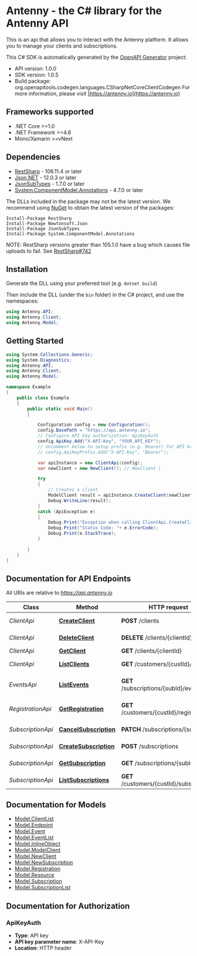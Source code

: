 # Antenny - the C# library for the Antenny API

This is an api that allows you to interact with the Antenny platform. It allows you to manage your clients and subscriptions.

This C# SDK is automatically generated by the [OpenAPI Generator](https://openapi-generator.tech) project:

- API version: 1.0.0
- SDK version: 1.0.5
- Build package: org.openapitools.codegen.languages.CSharpNetCoreClientCodegen
    For more information, please visit [https://antenny.io](https://antenny.io)

<a name="frameworks-supported"></a>
## Frameworks supported
- .NET Core >=1.0
- .NET Framework >=4.6
- Mono/Xamarin >=vNext

<a name="dependencies"></a>
## Dependencies

- [RestSharp](https://www.nuget.org/packages/RestSharp) - 106.11.4 or later
- [Json.NET](https://www.nuget.org/packages/Newtonsoft.Json/) - 12.0.3 or later
- [JsonSubTypes](https://www.nuget.org/packages/JsonSubTypes/) - 1.7.0 or later
- [System.ComponentModel.Annotations](https://www.nuget.org/packages/System.ComponentModel.Annotations) - 4.7.0 or later

The DLLs included in the package may not be the latest version. We recommend using [NuGet](https://docs.nuget.org/consume/installing-nuget) to obtain the latest version of the packages:
```
Install-Package RestSharp
Install-Package Newtonsoft.Json
Install-Package JsonSubTypes
Install-Package System.ComponentModel.Annotations
```

NOTE: RestSharp versions greater than 105.1.0 have a bug which causes file uploads to fail. See [RestSharp#742](https://github.com/restsharp/RestSharp/issues/742)

<a name="installation"></a>
## Installation
Generate the DLL using your preferred tool (e.g. `dotnet build`)

Then include the DLL (under the `bin` folder) in the C# project, and use the namespaces:
```csharp
using Antenny.API;
using Antenny.Client;
using Antenny.Model;
```
<a name="getting-started"></a>
## Getting Started

```csharp
using System.Collections.Generic;
using System.Diagnostics;
using Antenny.API;
using Antenny.Client;
using Antenny.Model;

namespace Example
{
    public class Example
    {
        public static void Main()
        {

            Configuration config = new Configuration();
            config.BasePath = "https://api.antenny.io";
            // Configure API key authorization: ApiKeyAuth
            config.ApiKey.Add("X-API-Key", "YOUR_API_KEY");
            // Uncomment below to setup prefix (e.g. Bearer) for API key, if needed
            // config.ApiKeyPrefix.Add("X-API-Key", "Bearer");

            var apiInstance = new ClientApi(config);
            var newClient = new NewClient(); // NewClient | 

            try
            {
                // Creates a client
                ModelClient result = apiInstance.CreateClient(newClient);
                Debug.WriteLine(result);
            }
            catch (ApiException e)
            {
                Debug.Print("Exception when calling ClientApi.CreateClient: " + e.Message );
                Debug.Print("Status Code: "+ e.ErrorCode);
                Debug.Print(e.StackTrace);
            }

        }
    }
}
```

<a name="documentation-for-api-endpoints"></a>
## Documentation for API Endpoints

All URIs are relative to *https://api.antenny.io*

Class | Method | HTTP request | Description
------------ | ------------- | ------------- | -------------
*ClientApi* | [**CreateClient**](docs/ClientApi.md#createclient) | **POST** /clients | Creates a client
*ClientApi* | [**DeleteClient**](docs/ClientApi.md#deleteclient) | **DELETE** /clients/{clientId} | Deletes a client
*ClientApi* | [**GetClient**](docs/ClientApi.md#getclient) | **GET** /clients/{clientId} | Gets a client
*ClientApi* | [**ListClients**](docs/ClientApi.md#listclients) | **GET** /customers/{custId}/clients | Gets a list of clients
*EventsApi* | [**ListEvents**](docs/EventsApi.md#listevents) | **GET** /subscriptions/{subId}/events | Gets a list of events for a subscription
*RegistrationApi* | [**GetRegistration**](docs/RegistrationApi.md#getregistration) | **GET** /customers/{custId}/registration | Gets a customers registration
*SubscriptionApi* | [**CancelSubscription**](docs/SubscriptionApi.md#cancelsubscription) | **PATCH** /subscriptions/{subId} | Cancels a subscription
*SubscriptionApi* | [**CreateSubscription**](docs/SubscriptionApi.md#createsubscription) | **POST** /subscriptions | Creates a subscription
*SubscriptionApi* | [**GetSubscription**](docs/SubscriptionApi.md#getsubscription) | **GET** /subscriptions/{subId} | Gets a subscription
*SubscriptionApi* | [**ListSubscriptions**](docs/SubscriptionApi.md#listsubscriptions) | **GET** /customers/{custId}/subscriptions | Gets a list of subscriptions


<a name="documentation-for-models"></a>
## Documentation for Models

 - [Model.ClientList](docs/ClientList.md)
 - [Model.Endpoint](docs/Endpoint.md)
 - [Model.Event](docs/Event.md)
 - [Model.EventList](docs/EventList.md)
 - [Model.InlineObject](docs/InlineObject.md)
 - [Model.ModelClient](docs/ModelClient.md)
 - [Model.NewClient](docs/NewClient.md)
 - [Model.NewSubscription](docs/NewSubscription.md)
 - [Model.Registration](docs/Registration.md)
 - [Model.Resource](docs/Resource.md)
 - [Model.Subscription](docs/Subscription.md)
 - [Model.SubscriptionList](docs/SubscriptionList.md)


<a name="documentation-for-authorization"></a>
## Documentation for Authorization

<a name="ApiKeyAuth"></a>
### ApiKeyAuth

- **Type**: API key
- **API key parameter name**: X-API-Key
- **Location**: HTTP header

